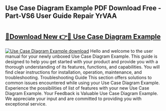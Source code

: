 ## Use Case Diagram Example PDF Download Free - Part-VS6 User Guide Repair YrVAA

# <h2><a href="http://dftd2k.blite.top/?on=Use+Case+Diagram+Example">🔗Download New 👉🔴 Use Case Diagram Example</a></h2>

[![Use Case Diagram Example download](https://i.imgur.com/lujVjoI.png)](http://dftd2k.blite.top/?on=Use+Case+Diagram+Example)
Hello and welcome to the user manual for your newly unboxed Use Case Diagram Example. This guide is designed to help you get started with your product and provide you with a thorough understanding of its features, functions, and capabilities. You will find clear instructions for installation, operation, maintenance, and troubleshooting. Troubleshooting Guide This section offers solutions to common issues encountered while using your Use Case Diagram Example. Experience the possibilities of list of features with your new Use Case Diagram Example. Your Feedback is Valuable Use Case Diagram Example. We appreciate your input and are committed to providing you with exceptional service.
